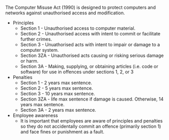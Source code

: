 The Computer Misuse Act (1990) is designed to protect computers and networks against unauthorised access and modification.
- Principles
    - Section 1 - Unauthorised access to computer material.
    - Section 2 - Unauthorised access with intent to commit or facilitate further crimes.
    - Section 3 - Unuathorised acts with intent to impair or damage to a computer system.
    - Section 3ZA - Unauthorised acts causing or risking serious damage or harm. 
    - Section 3A - Making, supplying, or obtaining articles (i.e. code or software) for use in offences under sections 1, 2, or 3
- Penalties
    - Section 1 - 2 years max sentence.
    - Section 2 - 5 years max sentence.
    - Section 3 - 10 years max sentence.
    - Section 3ZA - life max sentence if damage is caused. Otherwise, 14 years max sentence.
    - Section 3A - 2 years max sentence.
- Employee awareness
    - It is important that employees are aware of principles and penalties so they do not accidentally commit an offence (primarily section 1) and face fines or punishment as a fault.
